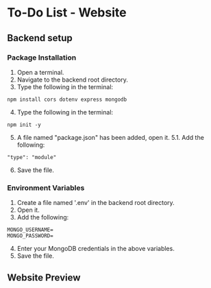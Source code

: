 # To-Do List - Website
## Backend setup
### Package Installation
1. Open a terminal.
2. Navigate to the backend root directory.
3. Type the following in the terminal:
```
npm install cors dotenv express mongodb
```
4. Type the following in the terminal:
```
npm init -y
```
5. A file named "package.json" has been added, open it.
5.1. Add the following:
```
"type": "module"
```
6. Save the file.

### Environment Variables
1. Create a file named '.env' in the backend root directory.
2. Open it.
3. Add the following:
```
MONGO_USERNAME=
MONGO_PASSWORD=
```
4. Enter your MongoDB credentials in the above variables.
5. Save the file.

## Website Preview
